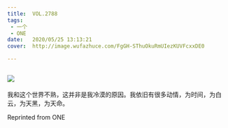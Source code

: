 ```yaml
---
title:	VOL.2788
tags:
 - 一个
 - ONE
date:	2020/05/25 13:13:21
cover:	http://image.wufazhuce.com/FgGH-SThuOkuRmUIezKUVFcxxDE0

---
```

![](http://image.wufazhuce.com/FgGH-SThuOkuRmUIezKUVFcxxDE0)
---

我和这个世界不熟，这并非是我冷漠的原因。我依旧有很多动情，为时间，为白云，为天黑，为天命。
 
Reprinted from ONE
